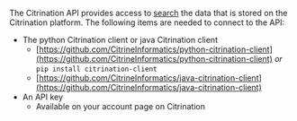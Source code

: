 The Citrination API provides access to [search](!api/search/pif) the data that is stored on the Citrination platform. The following items are needed to connect to the API:

* The python Citrination client or java Citrination client
    * [https://github.com/CitrineInformatics/python-citrination-client](https://github.com/CitrineInformatics/python-citrination-client) _or_ `pip install citrination-client`
    * [https://github.com/CitrineInformatics/java-citrination-client](https://github.com/CitrineInformatics/java-citrination-client)
* An API key
    * Available on your account page on Citrination
